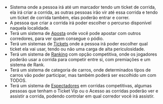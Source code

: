 - Sistema onde a pessoa irá até um marcador tendo um ticket de corrida, ela irá criar a corrida, as outras pessoas irão vir até essa corrida e tendo um ticket de corrida também, elas poderão entrar e correr.
- A pessoa que criar a corrida irá poder escolher o percurso disponível naquela localidade.
- Terá um sistema de [Aposta](Aposta.md) onde você pode apostar com outros corredores, para ver quem consegue o pódio.
- Terá um sistemas de [Tickets](Tickets.md) onde a pessoa irá poder escolher qual ticket ela vai usar, tendo ou não uma carga de alta periculosidade.
- Terá um sistema de [Ranking](Ranking.md) com opção competitiva, onde os jogadores poderão usar a corrida para competir entre si, com premiações e um sistema de Rank.
- Terá um sistema de categoria de carros, onde determinados tipos de carros vão poder participar, mas também poderá ser escolhido um com TODOS.
- Terá um sistema de [Espectadores](Espectadores.md) em corridas competitivas, algumas pessoas que tenham o Ticket Vip ou o Acesso as corridas poderão ver e assistir a corrida, podendo controlar em qual corredor você irá assistir.
